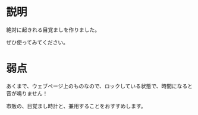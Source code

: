 # 説明
絶対に起きれる目覚ましを作りました。

ぜひ使ってみてください。
# 弱点
あくまで、ウェブページ上のものなので、ロックしている状態で、時間になると音が鳴りません！

市販の、目覚まし時計と、兼用することをおすすめします。
